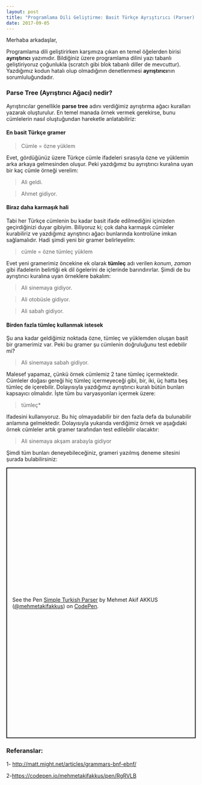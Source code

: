 ```yaml
---
layout: post
title: "Programlama Dili Geliştirme: Basit Türkçe Ayrıştırıcı (Parser) Yazımı"
date: 2017-09-05
---
```


Merhaba arkadaşlar,

Programlama dili geliştirirken karşımıza çıkan en temel öğelerden birisi **ayrıştırıcı** yazımıdır. Bildiğiniz üzere programlama dilini yazı tabanlı geliştiriyoruz çoğunlukla (scratch gibi blok tabanlı diller de mevcuttur). Yazdığımız kodun hatalı olup olmadığının denetlenmesi **ayrıştırıcı**nın sorumluluğundadır.



### Parse Tree (Ayrıştırıcı Ağacı) nedir?

Ayrıştırıcılar genellikle **parse tree** adını verdiğimiz ayrıştırma ağacı kuralları yazarak oluşturulur. En temel manada örnek vermek gerekirse, bunu cümlelerin nasıl oluştuğundan hareketle anlatabiliriz:



#### En basit Türkçe gramer

> Cümle = özne yüklem

Evet, gördüğünüz üzere Türkçe cümle ifadeleri sırasıyla özne ve yüklemin arka arkaya gelmesinden oluşur. Peki yazdığımız bu ayrıştırıcı kuralına uyan bir kaç cümle örneği verelim:

> Ali geldi.

> Ahmet gidiyor.



#### Biraz daha karmaşık hali

Tabi her Türkçe cümlenin bu kadar basit ifade edilmediğini içinizden geçirdiğinizi duyar gibiyim. Biliyoruz ki; çok daha karmaşık cümleler kurabiliriz ve yazdığımız ayrıştırıcı ağacı bunlarında kontrolüne imkan sağlamalıdır. Hadi şimdi yeni bir gramer belirleyelim:

> cümle = özne tümleç yüklem

Evet yeni gramerimiz öncekine ek olarak **tümleç** adı verilen *konum*, *zaman* gibi ifadelerin belirtiği ek dil ögelerini de içlerinde barındırırlar. Şimdi de bu ayrıştırıcı kuralına uyan örneklere bakalım:

> Ali sinemaya gidiyor.

> Ali otobüsle gidiyor.

> Ali sabah gidiyor.



#### Birden fazla tümleç kullanmak istesek

Şu ana kadar geldiğimiz noktada özne, tümleç ve yüklemden oluşan basit bir gramerimiz var. Peki bu gramer şu cümlenin doğruluğunu test edebilir mi?

> Ali sinemaya sabah gidiyor.

Malesef yapamaz, çünkü örnek cümlemiz 2 tane tümleç içermektedir. Cümleler doğası gereği hiç tümleç içermeyeceği gibi, bir, iki, üç hatta beş tümleç de içerebilir. Dolayısıyla yazdığımız ayrıştırıcı kuralı bütün bunları kapsayıcı olmalıdır. İşte tüm bu varyasyonları içermek üzere:

> tümleç*

Ifadesini kullanıyoruz. Bu hiç olmayadabilir bir den fazla defa da bulunabilir anlamına gelmektedir. Dolayısıyla yukarıda verdiğimiz örnek ve aşağıdaki örnek cümleler artık gramer tarafından test edilebilir olacaktır:

> Ali sinemaya akşam arabayla gidiyor



Şimdi tüm bunları deneyebileceğiniz, grameri yazılmış deneme sitesini şurada bulabilirsiniz:

<p class="codepen" data-height="720" data-theme-id="light" data-default-tab="result" data-user="mehmetakifakkus" data-slug-hash="RgRVLB" data-preview="true" style="height: 720px; box-sizing: border-box; display: flex; align-items: center; justify-content: center; border: 2px solid; margin: 1em 0; padding: 1em;" data-pen-title="Simple Turkish Parser">
  <span>See the Pen <a href="https://codepen.io/mehmetakifakkus/pen/RgRVLB">
  Simple Turkish Parser</a> by Mehmet Akif AKKUS (<a href="https://codepen.io/mehmetakifakkus">@mehmetakifakkus</a>)
  on <a href="https://codepen.io">CodePen</a>.</span>
</p>
<script async src="https://static.codepen.io/assets/embed/ei.js"></script>



### Referanslar:

1- http://matt.might.net/articles/grammars-bnf-ebnf/

2-https://codepen.io/mehmetakifakkus/pen/RgRVLB